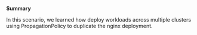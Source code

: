 **Summary**

In this scenario, we learned how deploy workloads across multiple clusters using PropagationPolicy to duplicate the nginx deployment.
